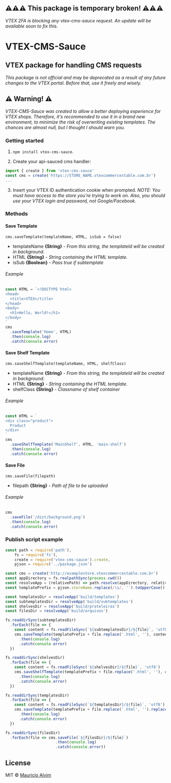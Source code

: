 ## :warning::warning::warning: This package is temporary broken! :warning::warning::warning:

*VTEX 2FA is blocking any vtex-cms-sauce request. An update will be available soon to fix this.*


VTEX-CMS-Sauce
==============
VTEX package for handling CMS requests
--------------------------------------
*This package is not official and may be deprecated as a result of any future changes to the VTEX portal. Before that, use it freely and wisely.*

## :warning: Warning! :warning:
*VTEX-CMS-Sauce was created to allow a better deploying experience for VTEX shops. Therefore, it's recommended to use it in a brand new environment, to minimize the risk of overwriting existing templates. The chances are almost null, but I thought I should warn you.*

### Getting started
1. `npm install vtex-cms-sauce`.


2. Create your api-sauced cms handler:
```javascript
import { create } from 'vtex-cms-sauce'
const cms = create('https://STORE_NAME.vtexcommercestable.com.br')
...
```

3. Insert your VTEX ID authentication cookie when prompted.
*NOTE: You must have access to the store you're trying to work on. Also, you should use your VTEX login and password, not Google/Facebook.*

### Methods

#### Save Template
`cms.saveTemplate(templateName, HTML, isSub = false)`
* templateName **{String}** - *From this string, the templateId will be created in background.*
* HTML **{String}** - *String containing the HTML template.*
* isSub **{Boolean}** - *Pass true if subtemplate*

###### Example
```javascript
const HTML = `<!DOCTYPE html>
<head>
  <title>VTEX</title>
</head>
<body>
  <h1>Hello, World!</h1>
</body>
`
cms
  .saveTemplate('Home', HTML)
  .then(console.log)
  .catch(console.error)
```

#### Save Shelf Template
`cms.saveShelfTemplate(templateName, HTML, shelfClass)`
* templateName **{String}** - *From this string, the templateId will be created in background.*
* HTML **{String}** - *String containing the HTML template.*
* shelfClass **{String}** - *Classname of shelf container*

###### Example
```javascript
const HTML = `
<div class="product">
  Product
</div>
`
cms
  .saveShelfTemplate('MainShelf', HTML, 'main-shelf')
  .then(console.log)
  .catch(console.error)
```

#### Save File
`cms.saveFile(filepath)`
* filepath **{String}** - *Path of file to be uploaded*

###### Example
```javascript
cms
  .saveFile('/dist/background.png')
  .then(console.log)
  .catch(console.error)
```

### Publish script example
```javascript
const path = require('path'),
    fs = require('fs'),
    create = require('vtex-cms-sauce').create,
    pjson = require('../package.json')

const cms = create('http://examplestore.vtexcommercestable.com.br')
const appDirectory = fs.realpathSync(process.cwd())
const resolveApp = (relativePath) => path.resolve(appDirectory, relativePath)
const templatePrefix = pjson.storeName.replace(/\s/, '').toUpperCase() + '-'

const templatesDir = resolveApp('build/templates')
const subtemplatesDir = resolveApp('build/subtemplates')
const shelvesDir = resolveApp('build/prateleiras')
const filesDir = resolveApp('build/arquivos')

fs.readdirSync(subtemplatesDir)
  .forEach(file => {
    const content = fs.readFileSync(`${subtemplatesDir}/${file}`, 'utf8')
    cms.saveTemplate(templatePrefix + file.replace('.html', ''), content, true)
      .then(console.log)
      .catch(console.error)
  })

fs.readdirSync(shelvesDir)
  .forEach(file => {
    const content = fs.readFileSync(`${shelvesDir}/${file}`, 'utf8')
    cms.saveShelfTemplate(templatePrefix + file.replace('.html', ''), content)
      .then(console.log)
      .catch(console.error)
  })

fs.readdirSync(templatesDir)
  .forEach(file => {
    const content = fs.readFileSync(`${templatesDir}/${file}`, 'utf8')
    cms.saveTemplate(templatePrefix + file.replace('.html', '').replace('index', 'Home'), content)
      .then(console.log)
      .catch(console.error)
  })

fs.readdirSync(filesDir)
  .forEach(file => cms.saveFile(`${filesDir}/${file}`)
                      .then(console.log)
                      .catch(console.error))
```

## License
MIT © [Mauricio Alvim](https://github.com/alvimm)
